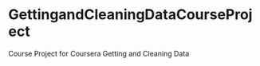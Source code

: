 GettingandCleaningDataCourseProject
===================================

Course Project for Coursera Getting and Cleaning Data
